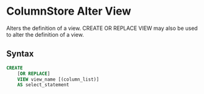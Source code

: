 # ColumnStore Alter View

Alters the definition of a view. CREATE OR REPLACE VIEW may also be used to alter the definition
of a view.

## Syntax

```sql
CREATE
    [OR REPLACE]
    VIEW view_name [(column_list)]
    AS select_statement
```